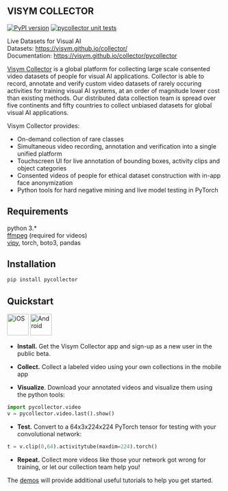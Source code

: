VISYM COLLECTOR
-------------------
[![PyPI version](https://badge.fury.io/py/pycollector.svg)](https://badge.fury.io/py/pycollector) [![pycollector unit tests](https://github.com/visym/collector/workflows/pycollector%20unit%20tests/badge.svg)](https://github.com/visym/collector/actions?query=workflow%3A%22pycollector+unit+tests%22)

Live Datasets for Visual AI    
Datasets: https://visym.github.io/collector/    
Documentation: https://visym.github.io/collector/pycollector    

[Visym Collector](https://visym.com/collector) is a global platform for collecting large scale consented video datasets of people for visual AI applications. Collector is able to record, annotate and verify custom video datasets of rarely occuring activities for training visual AI systems, at an order of magnitude lower cost than existing methods. Our distributed data collection team is spread over five continents and fifty countries to collect unbiased datasets for global visual AI applications.
   
Visym Collector provides:  

* On-demand collection of rare classes  
* Simultaneous video recording, annotation and verification into a single unified platform  
* Touchscreen UI for live annotation of bounding boxes, activity clips and object categories
* Consented videos of people for ethical dataset construction with in-app face anonymization
* Python tools for hard negative mining and live model testing in PyTorch


Requirements
-------------------
python 3.*    
[ffmpeg](https://ffmpeg.org/download.html) (required for videos)    
[vipy](https://github.com/visym/vipy), torch, boto3, pandas


Installation
-------------------

```python
pip install pycollector
```

Quickstart
-------------------

<a href="https://apps.apple.com/app/id1498077968"><img alt="iOS" src="https://developer.apple.com/app-store/marketing/guidelines/images/badge-download-on-the-app-store.svg" height="50"/></a>  <a href="https://play.google.com/store/apps/details?id=com.visym.collector"><img alt="Android" src="https://upload.wikimedia.org/wikipedia/commons/7/78/Google_Play_Store_badge_EN.svg" height="50"/></a>


* **Install.** Get the Visym Collector app and sign-up as a new user in the public beta.

* **Collect.**  Collect a labeled video using your own collections in the mobile app
* **Visualize**.  Download your annotated videos and visualize them using the python tools:

```python
import pycollector.video
v = pycollector.video.last().show()
```

* **Test.** Convert to a 64x3x224x224 PyTorch tensor for testing with your convolutional network:

```python
t = v.clip(0,64).activitytube(maxdim=224).torch()
```

* **Repeat.**  Collect more videos like those your network got wrong for training, or let our collection team help you!



The [demos](https://github.com/visym/collector/tree/master/demo) will provide additional useful tutorials to help you get started.


